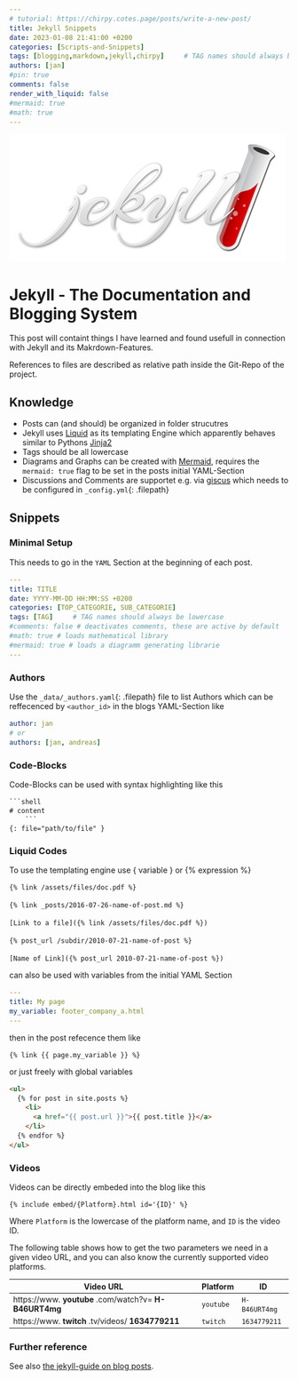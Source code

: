 ```yaml
---
# tutorial: https://chirpy.cotes.page/posts/write-a-new-post/
title: Jekyll Snippets
date: 2023-01-08 21:41:00 +0200
categories: [Scripts-and-Snippets]
tags: [blogging,markdown,jekyll,chirpy]     # TAG names should always be lowercase
authors: [jan]
#pin: true
comments: false
render_with_liquid: false
#mermaid: true
#math: true
---
```


![jekyll](/assets/img/logos/jekyll.png)
# Jekyll - The Documentation and Blogging System

This post will containt things I have learned and found usefull in connection with Jekyll and its Makrdown-Features.

References to files are described as relative path inside the Git-Repo of the project.

## Knowledge

* Posts can (and should) be organized in folder strucutres
* Jekyll uses [Liquid](https://shopify.github.io/liquid/) as its templating Engine which apparently behaves similar to Pythons [Jinja2](https://palletsprojects.com/p/jinja/)
* Tags should be all lowercase
* Diagrams and Graphs can be created with [Mermaid](https://github.com/mermaid-js/mermaid), requires the `mermaid: true` flag to be set in the posts initial YAML-Section
* Discussions and Comments are supportet e.g. via [giscus](https://giscus.app/) which needs to be configured in `_config.yml`{: .filepath}

## Snippets

### Minimal Setup

This needs to go in the `YAML` Section at the beginning of each post.

```yaml
---
title: TITLE
date: YYYY-MM-DD HH:MM:SS +0200
categories: [TOP_CATEGORIE, SUB_CATEGORIE]
tags: [TAG]     # TAG names should always be lowercase
#comments: false # deactivates comments, these are active by default
#math: true # loads mathematical library
#mermaid: true # loads a diagramm generating librarie
---
```

### Authors
Use the `_data/_authors.yaml`{: .filepath} file to list Authors which can be reffecenced by `<author_id>` in the blogs YAML-Section like 

```yaml
author: jan
# or
authors: [jan, andreas]
```

### Code-Blocks
Code-Blocks can be used with syntax highlighting like this

```shell
```shell
# content
    ```
{: file="path/to/file" }
```
### Liquid Codes
To use the templating engine use { variable } or {% expression %}

```liquid
{% link /assets/files/doc.pdf %}

{% link _posts/2016-07-26-name-of-post.md %}

[Link to a file]({% link /assets/files/doc.pdf %})

{% post_url /subdir/2010-07-21-name-of-post %}

[Name of Link]({% post_url 2010-07-21-name-of-post %})

```

can also be used with variables from the initial YAML Section

```yaml
---
title: My page
my_variable: footer_company_a.html
---
```

then in the post refecence them like

```liquid
{% link {{ page.my_variable }} %}
```

or just freely with global variables

```html
<ul>
  {% for post in site.posts %}
    <li>
      <a href="{{ post.url }}">{{ post.title }}</a>
    </li>
  {% endfor %}
</ul>
```

### Videos
Videos can be directly embeded into the blog like this

```liquid
{% include embed/{Platform}.html id='{ID}' %}
```

Where `Platform` is the lowercase of the platform name, and `ID` is the video ID.

The following table shows how to get the two parameters we need in a given video URL, and you can also know the currently supported video platforms.

| **Video URL**                                          | **Platform** | **ID**        |
|--------------------------------------------------------|--------------|---------------|
| https://www. **youtube** .com/watch?v= **H-B46URT4mg** | `youtube`    | `H-B46URT4mg` |
| https://www. **twitch** .tv/videos/ **1634779211**     | `twitch`     | `1634779211`  |

### Further reference

See also [the jekyll-guide on blog posts](https://jekyllrb.com/docs/posts/).